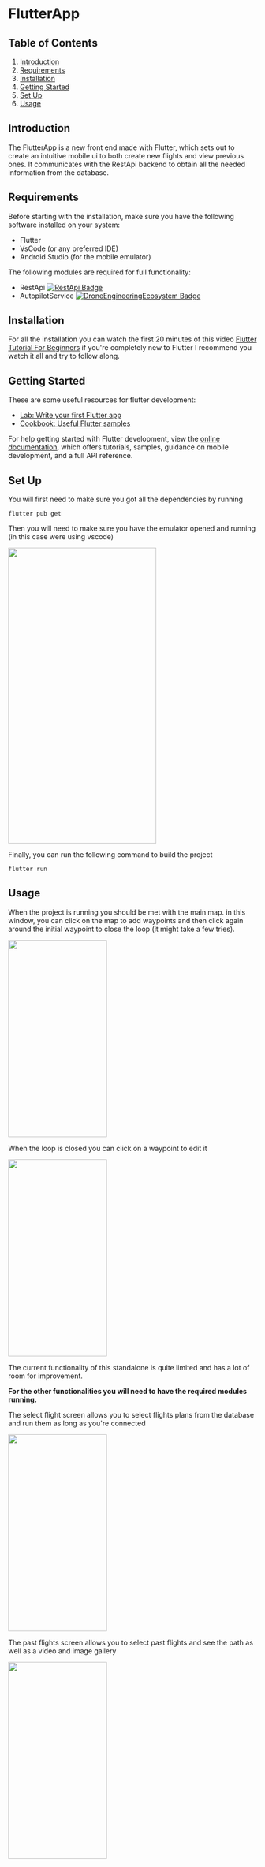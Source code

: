 # FlutterApp

## Table of Contents
1. [Introduction](#introduction)
2. [Requirements](#requirements)
3. [Installation](#installation)
4. [Getting Started](#getting-started)
5. [Set Up](#set-up)
6. [Usage](#usage)

## Introduction
The FlutterApp is a new front end made with Flutter, which sets out to create an intuitive mobile ui to both create new flights and view previous ones. It communicates with the RestApi backend to obtain all the needed information from the database.

## Requirements
Before starting with the installation, make sure you have the following software installed on your system:

- Flutter
- VsCode (or any preferred IDE)
- Android Studio (for the mobile emulator)


The following modules are required for full functionality:

- RestApi [![RestApi Badge](https://img.shields.io/badge/DEE-RestApi-brightgreen.svg)](https://github.com/dronsEETAC/RestApiDEE)
- AutopilotService [![DroneEngineeringEcosystem Badge](https://img.shields.io/badge/DEE-AutopilotService-brightgreen.svg)](https://github.com/dronsEETAC/DroneAutopilotDEE)

## Installation

For all the installation you can watch the first 20 minutes of this video [Flutter Tutorial For Beginners](https://www.youtube.com/watch?v=CD1Y2DmL5JM) if you're completely new to Flutter I recommend you watch it all and try to follow along.

## Getting Started

These are some useful resources for flutter development:
- [Lab: Write your first Flutter app](https://docs.flutter.dev/get-started/codelab)
- [Cookbook: Useful Flutter samples](https://docs.flutter.dev/cookbook)

For help getting started with Flutter development, view the
[online documentation](https://docs.flutter.dev/), which offers tutorials,
samples, guidance on mobile development, and a full API reference.

## Set Up
You will first need to make sure you got all the dependencies by running
```
flutter pub get
```
Then you will need to make sure you have the emulator opened and running (in this case were using vscode)

<img src="https://github.com/Frixon21/FlutterFrontEndDEE/assets/72676967/3a9a3860-7c4f-4197-aa70-740f5c9af5d0" width="300" height="600">

Finally, you can run the following command to build the project
```
flutter run
```

## Usage 
When the project is running you should be met with the main map. in this window, you can click on the map to add waypoints and then click again around the initial waypoint to close the loop (it might take a few tries).


<img src="https://github.com/Frixon21/FlutterFrontEndDEE/assets/72676967/390950c4-98d0-4f92-9f0a-d5dce27a64ba" width="200" height="400">

When the loop is closed you can click on a waypoint to edit it

<img src="https://github.com/Frixon21/FlutterFrontEndDEE/assets/72676967/9fc447cd-dec1-4d15-97cd-4098b8cac675" width="200" height="400">

The current functionality of this standalone is quite limited and has a lot of room for improvement.

__For the other functionalities you will need to have the required modules running.__

The select flight screen allows you to select flights plans from the database and run them as long as you're connected

<img src="https://github.com/Frixon21/FlutterFrontEndDEE/assets/72676967/28091503-c564-4e58-8ca2-46617de1a280" width="200" height="400">

The past flights screen allows you to select past flights and see the path as well as a video and image gallery 

<img src="https://github.com/Frixon21/FlutterFrontEndDEE/assets/72676967/1d82fd39-ab79-421e-8c88-8ed9c03e9b0b" width="200" height="400">


